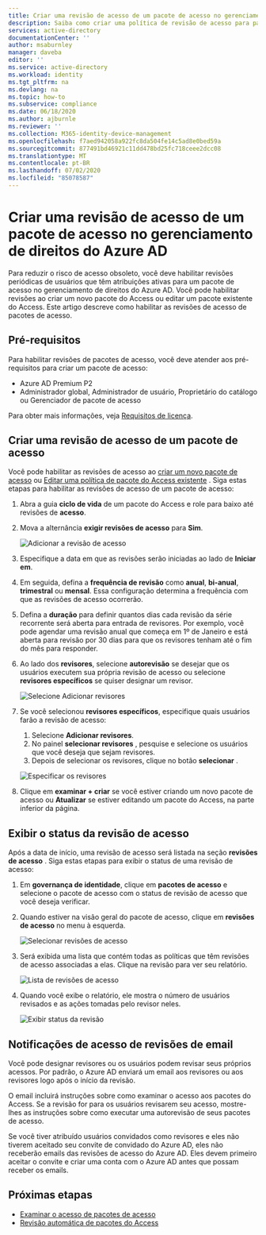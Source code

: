 ```yaml
---
title: Criar uma revisão de acesso de um pacote de acesso no gerenciamento de direitos do Azure AD
description: Saiba como criar uma política de revisão de acesso para pacotes de acesso de gerenciamento de direitos em Azure Active Directory revisões de acesso (versão prévia).
services: active-directory
documentationCenter: ''
author: msaburnley
manager: daveba
editor: ''
ms.service: active-directory
ms.workload: identity
ms.tgt_pltfrm: na
ms.devlang: na
ms.topic: how-to
ms.subservice: compliance
ms.date: 06/18/2020
ms.author: ajburnle
ms.reviewer: ''
ms.collection: M365-identity-device-management
ms.openlocfilehash: f7aed942058a922fc8da504fe14c5ad8e0bed59a
ms.sourcegitcommit: 877491bd46921c11dd478bd25fc718ceee2dcc08
ms.translationtype: MT
ms.contentlocale: pt-BR
ms.lasthandoff: 07/02/2020
ms.locfileid: "85078587"
---
```

# <a name="create-an-access-review-of-an-access-package-in-azure-ad-entitlement-management"></a>Criar uma revisão de acesso de um pacote de acesso no gerenciamento de direitos do Azure AD

Para reduzir o risco de acesso obsoleto, você deve habilitar revisões periódicas de usuários que têm atribuições ativas para um pacote de acesso no gerenciamento de direitos do Azure AD. Você pode habilitar revisões ao criar um novo pacote do Access ou editar um pacote existente do Access. Este artigo descreve como habilitar as revisões de acesso de pacotes de acesso.

## <a name="prerequisites"></a>Pré-requisitos

Para habilitar revisões de pacotes de acesso, você deve atender aos pré-requisitos para criar um pacote de acesso:
- Azure AD Premium P2
- Administrador global, Administrador de usuário, Proprietário do catálogo ou Gerenciador de pacote de acesso

Para obter mais informações, veja [Requisitos de licença](entitlement-management-overview.md#license-requirements).


## <a name="create-an-access-review-of-an-access-package"></a>Criar uma revisão de acesso de um pacote de acesso

Você pode habilitar as revisões de acesso ao [criar um novo pacote de acesso](entitlement-management-access-package-create.md) ou [Editar uma política de pacote do Access existente](entitlement-management-access-package-lifecycle-policy.md) . Siga estas etapas para habilitar as revisões de acesso de um pacote de acesso:

1. Abra a guia **ciclo de vida** de um pacote do Access e role para baixo até revisões de **acesso**.

1. Mova a alternância **exigir revisões de acesso** para **Sim**.

    ![Adicionar a revisão de acesso](./media/entitlement-management-access-reviews/access-reviews-pane.png)

1. Especifique a data em que as revisões serão iniciadas ao lado de **Iniciar em**.

1. Em seguida, defina a **frequência de revisão** como **anual**, **bi-anual**, **trimestral** ou **mensal**.
Essa configuração determina a frequência com que as revisões de acesso ocorrerão.

1. Defina a **duração** para definir quantos dias cada revisão da série recorrente será aberta para entrada de revisores. Por exemplo, você pode agendar uma revisão anual que começa em 1º de Janeiro e está aberta para revisão por 30 dias para que os revisores tenham até o fim do mês para responder.

1. Ao lado dos **revisores**, selecione **autorevisão** se desejar que os usuários executem sua própria revisão de acesso ou selecione **revisores específicos** se quiser designar um revisor.

    ![Selecione Adicionar revisores](./media/entitlement-management-access-reviews/access-reviews-add-reviewer.png)

1. Se você selecionou **revisores específicos**, especifique quais usuários farão a revisão de acesso:
    1. Selecione **Adicionar revisores**.
    1. No painel **selecionar revisores** , pesquise e selecione os usuários que você deseja que sejam revisores.
    1. Depois de selecionar os revisores, clique no botão **selecionar** .

    ![Especificar os revisores](./media/entitlement-management-access-reviews/access-reviews-select-reviewer.png)

1. Clique em **examinar + criar** se você estiver criando um novo pacote de acesso ou **Atualizar** se estiver editando um pacote do Access, na parte inferior da página.

## <a name="view-the-status-of-the-access-review"></a>Exibir o status da revisão de acesso

Após a data de início, uma revisão de acesso será listada na seção **revisões de acesso** . Siga estas etapas para exibir o status de uma revisão de acesso:

1. Em **governança de identidade**, clique em **pacotes de acesso** e selecione o pacote de acesso com o status de revisão de acesso que você deseja verificar.   

1. Quando estiver na visão geral do pacote de acesso, clique em **revisões de acesso** no menu à esquerda.
    
    ![Selecionar revisões de acesso](./media/entitlement-management-access-reviews/access-review-status-access-package-overview.png)

1. Será exibida uma lista que contém todas as políticas que têm revisões de acesso associadas a elas. Clique na revisão para ver seu relatório.

    ![Lista de revisões de acesso](./media/entitlement-management-access-reviews/access-review-status-select-access-reviews.png)
   
1. Quando você exibe o relatório, ele mostra o número de usuários revisados e as ações tomadas pelo revisor neles.

    ![Exibir status da revisão](./media/entitlement-management-access-reviews/access-review-status.png)
 

## <a name="access-reviews-email-notifications"></a>Notificações de acesso de revisões de email
Você pode designar revisores ou os usuários podem revisar seus próprios acessos. Por padrão, o Azure AD enviará um email aos revisores ou aos revisores logo após o início da revisão.

O email incluirá instruções sobre como examinar o acesso aos pacotes do Access. Se a revisão for para os usuários revisarem seu acesso, mostre-lhes as instruções sobre como executar uma autorevisão de seus pacotes de acesso.
  
Se você tiver atribuído usuários convidados como revisores e eles não tiverem aceitado seu convite de convidado do Azure AD, eles não receberão emails das revisões de acesso do Azure AD. Eles devem primeiro aceitar o convite e criar uma conta com o Azure AD antes que possam receber os emails. 

## <a name="next-steps"></a>Próximas etapas

- [Examinar o acesso de pacotes de acesso](entitlement-management-access-reviews-review-access.md)
- [Revisão automática de pacotes do Access](entitlement-management-access-reviews-self-review.md)
